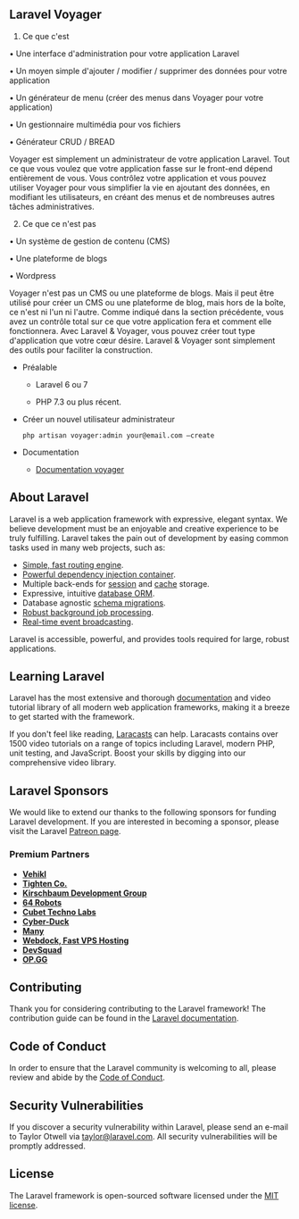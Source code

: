 ## Laravel Voyager

1.	Ce que c'est

• Une interface d'administration pour votre application Laravel

• Un moyen simple d'ajouter / modifier / supprimer des données pour votre application

• Un générateur de menu (créer des menus dans Voyager pour votre application)

• Un gestionnaire multimédia pour vos fichiers

• Générateur CRUD / BREAD 

Voyager est simplement un administrateur de votre application Laravel. Tout ce que vous voulez que votre application fasse sur le front-end dépend entièrement de vous. Vous contrôlez votre application et vous pouvez utiliser Voyager pour vous simplifier la vie en ajoutant des données, en modifiant les utilisateurs, en créant des menus et de nombreuses autres tâches administratives.

2.	Ce que ce n'est pas

•	Un système de gestion de contenu (CMS)

•	Une plateforme de blogs

•	Wordpress

Voyager n'est pas un CMS ou une plateforme de blogs. Mais il peut être utilisé pour créer un CMS ou une plateforme de blog, mais hors de la boîte, ce n'est ni l'un ni l'autre. Comme indiqué dans la section précédente, vous avez un contrôle total sur ce que votre application fera et comment elle fonctionnera.
Avec Laravel & Voyager, vous pouvez créer tout type d'application que votre cœur désire. Laravel & Voyager sont simplement des outils pour faciliter la construction.


- Préalable
  
  - Laravel 6 ou 7
  
  - PHP 7.3 ou plus récent.
  
- Créer un nouvel utilisateur administrateur

   `php artisan voyager:admin your@email.com –create`
   
- Documentation 
  
   - [Documentation voyager](https://voyager-docs.devdojo.com/)





## About Laravel

Laravel is a web application framework with expressive, elegant syntax. We believe development must be an enjoyable and creative experience to be truly fulfilling. Laravel takes the pain out of development by easing common tasks used in many web projects, such as:

- [Simple, fast routing engine](https://laravel.com/docs/routing).
- [Powerful dependency injection container](https://laravel.com/docs/container).
- Multiple back-ends for [session](https://laravel.com/docs/session) and [cache](https://laravel.com/docs/cache) storage.
- Expressive, intuitive [database ORM](https://laravel.com/docs/eloquent).
- Database agnostic [schema migrations](https://laravel.com/docs/migrations).
- [Robust background job processing](https://laravel.com/docs/queues).
- [Real-time event broadcasting](https://laravel.com/docs/broadcasting).

Laravel is accessible, powerful, and provides tools required for large, robust applications.

## Learning Laravel

Laravel has the most extensive and thorough [documentation](https://laravel.com/docs) and video tutorial library of all modern web application frameworks, making it a breeze to get started with the framework.

If you don't feel like reading, [Laracasts](https://laracasts.com) can help. Laracasts contains over 1500 video tutorials on a range of topics including Laravel, modern PHP, unit testing, and JavaScript. Boost your skills by digging into our comprehensive video library.

## Laravel Sponsors

We would like to extend our thanks to the following sponsors for funding Laravel development. If you are interested in becoming a sponsor, please visit the Laravel [Patreon page](https://patreon.com/taylorotwell).

### Premium Partners

- **[Vehikl](https://vehikl.com/)**
- **[Tighten Co.](https://tighten.co)**
- **[Kirschbaum Development Group](https://kirschbaumdevelopment.com)**
- **[64 Robots](https://64robots.com)**
- **[Cubet Techno Labs](https://cubettech.com)**
- **[Cyber-Duck](https://cyber-duck.co.uk)**
- **[Many](https://www.many.co.uk)**
- **[Webdock, Fast VPS Hosting](https://www.webdock.io/en)**
- **[DevSquad](https://devsquad.com)**
- **[OP.GG](https://op.gg)**

## Contributing

Thank you for considering contributing to the Laravel framework! The contribution guide can be found in the [Laravel documentation](https://laravel.com/docs/contributions).

## Code of Conduct

In order to ensure that the Laravel community is welcoming to all, please review and abide by the [Code of Conduct](https://laravel.com/docs/contributions#code-of-conduct).

## Security Vulnerabilities

If you discover a security vulnerability within Laravel, please send an e-mail to Taylor Otwell via [taylor@laravel.com](mailto:taylor@laravel.com). All security vulnerabilities will be promptly addressed.

## License

The Laravel framework is open-sourced software licensed under the [MIT license](https://opensource.org/licenses/MIT).
